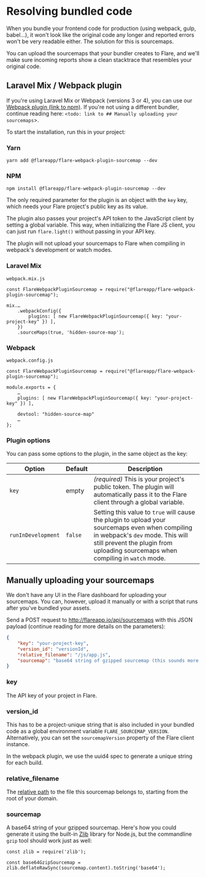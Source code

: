 # Resolving bundled code

When you bundle your frontend code for production (using webpack, gulp, babel…), it won't look like the original code any longer and reported errors won't be very readable either. The solution for this is sourcemaps.

You can upload the sourcemaps that your bundler creates to Flare, and we'll make sure incoming reports show a clean stacktrace that resembles your original code.

## Laravel Mix / Webpack plugin

If you're using Laravel Mix or Webpack (versions 3 or 4), you can use our [Webpack plugin (link to npm)](https://www.npmjs.com/package/@flareapp/flare-webpack-plugin-sourcemap). If you're not using a different bundler, continue reading here: `<todo: link to ## Manually uploading your sourcemaps`>.

To start the installation, run this in your project:

### Yarn

```
yarn add @flareapp/flare-webpack-plugin-sourcemap --dev
```

### NPM

```
npm install @flareapp/flare-webpack-plugin-sourcemap --dev
```

The only required parameter for the plugin is an object with the `key` key, which needs your Flare project's public key as its value.

The plugin also passes your project's API token to the JavaScript client by setting a global variable. This way, when initializing the Flare JS client, you can just run `flare.light()` without passing in your API key.

The plugin will not upload your sourcemaps to Flare when compiling in webpack's development or watch modes.

### Laravel Mix

`webpack.mix.js`

```JS
const FlareWebpackPluginSourcemap = require("@flareapp/flare-webpack-plugin-sourcemap");

mix.…
    .webpackConfig({
        plugins: [ new FlareWebpackPluginSourcemap({ key: "your-project-key" }) ],
    })
    .sourceMaps(true, 'hidden-source-map');
```

### Webpack

`webpack.config.js`

```JS
const FlareWebpackPluginSourcemap = require("@flareapp/flare-webpack-plugin-sourcemap");

module.exports = {
    …
    plugins: [ new FlareWebpackPluginSourcemap({ key: "your-project-key" }) ],

    devtool: "hidden-source-map"
    …
};
```

### Plugin options

You can pass some options to the plugin, in the same object as the key:

| Option             | Default | Description                                                                                                                                                                                                            |
| ------------------ | ------- | ---------------------------------------------------------------------------------------------------------------------------------------------------------------------------------------------------------------------- |
| `key`              | empty   | _(required)_ This is your project's public token. The plugin will automatically pass it to the Flare client through a global variable.                                                                                 |
| `runInDevelopment` | `false` | Setting this value to `true` will cause the plugin to upload your sourcemaps even when compiling in webpack's `dev` mode. This will still prevent the plugin from uploading sourcemaps when compiling in `watch` mode. |

## Manually uploading your sourcemaps

We don't have any UI in the Flare dashboard for uploading your sourcemaps. You can, however, upload it manually or with a script that runs after you've bundled your assets.

Send a POST request to http://flareapp.io/api/sourcemaps with this JSON payload (continue reading for more details on the parameters):

```JSON
{
    "key": "your-project-key",
    "version_id": "versionId",
    "relative_filename": "/js/app.js",
    "sourcemap": "base64 string of gzipped sourcemap (this sounds more complicated than it is)",
}
```

### key

The API key of your project in Flare.

### version_id

This has to be a project-unique string that is also included in your bundled code as a global environment variable `FLARE_SOURCEMAP_VERSION`. Alternatively, you can set the `sourcemapVersion` property of the Flare client instance.

In the webpack plugin, we use the uuid4 spec to generate a unique string for each build.

### relative_filename

The [relative path](<https://en.wikipedia.org/wiki/Path_(computing)#Absolute_and_relative_paths>) to the file this sourcemap belongs to, starting from the root of your domain.

### sourcemap

A base64 string of your gzipped sourcemap. Here's how you could generate it using the built-in [Zlib](https://nodejs.org/api/zlib.html) library for Node.js, but the commandline `gzip` tool should work just as well:

```JS
const zlib = require('zlib');

const base64GzipSourcemap = zlib.deflateRawSync(sourcemap.content).toString('base64');
```
